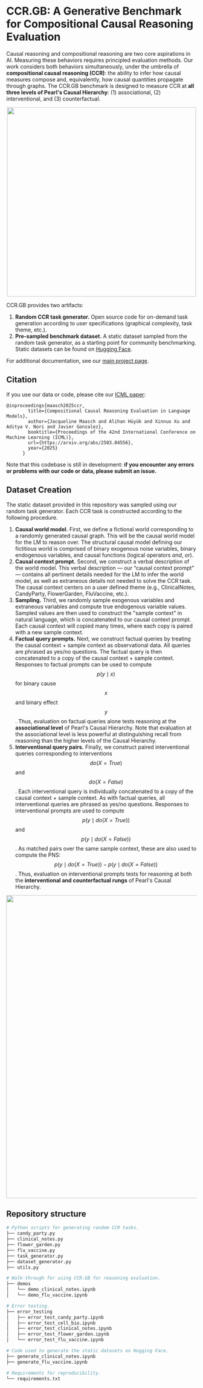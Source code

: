 # CCR.GB: A Generative Benchmark for Compositional Causal Reasoning Evaluation

Causal reasoning and compositional reasoning are two core aspirations in AI. Measuring these behaviors requires principled evaluation methods. Our work considers both behaviors simultaneously, under the umbrella of **compositional causal reasoning (CCR)**: the ability to infer how causal measures compose and, equivalently, how causal quantities propagate through graphs. The CCR.GB benchmark is designed to measure CCR at **all three levels of Pearl's Causal Hierarchy**: (1) associational, (2) interventional, and (3) counterfactual.

<p align="center">
    <img src="https://jmaasch.github.io/ccr/static/images/pch.png" width="500">
</p>


CCR.GB provides two artifacts:

1. **Random CCR task generator.** Open source code for on-demand task generation according to user specifications (graphical complexity, task theme, etc.).
2. **Pre-sampled benchmark dataset.** A static dataset sampled from the random task generator, as a starting point for community benchmarking. Static datasets can be found on [Hugging Face](https://huggingface.co/datasets/jmaasch/compositional_causal_reasoning).

For additional documentation, see our [main project page](https://jmaasch.github.io/ccr/).

## Citation

If you use our data or code, please cite our [ICML paper](https://arxiv.org/abs/2503.04556):

```
@inproceedings{maasch2025ccr,
        title={Compositional Causal Reasoning Evaluation in Language Models},
        author={Jacqueline Maasch and Alihan Hüyük and Xinnuo Xu and Aditya V. Nori and Javier Gonzalez},
        booktitle={Proceedings of the 42nd International Conference on Machine Learning (ICML)},
        url={https://arxiv.org/abs/2503.04556},
        year={2025}
      }
```

Note that this codebase is still in development: **if you encounter any errors or problems with our code or data, please submit an issue.**

## Dataset Creation

The static dataset provided in this repository was sampled using our random task generator. Each CCR task is constructed according to the following procedure.

1. **Causal world model.** First, we define a fictional world corresponding to a randomly generated causal graph. 
  This will be the causal world model for the LM to reason over. The structural causal model defining our fictitious world is 
  comprised of binary exogenous noise variables, binary endogenous variables, and causal functions (logical operators *and*, *or*).
2. **Causal context prompt.** Second, we construct a verbal description of the world model. This verbal description — our 
  “causal context prompt” — contains all pertinent details needed for the LM to infer the world model, as well as extraneous details not needed to solve the CCR task. 
  The causal context centers on a user defined theme (e.g., ClinicalNotes, CandyParty, FlowerGarden, FluVaccine, etc.).
3. **Sampling.** Third, we randomly sample exogenous variables and extraneous variables and compute true endogenous variable values. 
  Sampled values are then used to construct the "sample context" in natural language, which is concatenated to our causal context prompt. Each causal context will copied 
  many times, where each copy is paired with a new sample context.
4. **Factual query prompts.** Next, we construct factual queries by treating the causal context + sample context as observational data. 
  All queries are phrased as yes/no questions. The factual query is then concatenated to a copy of the causal context + sample context. Responses to factual prompts
  can be used to compute $$p(y \mid x)$$ for binary cause $$x$$ and binary effect $$y$$. Thus, evaluation on factual queries alone tests reasoning at the <b>associational level</b> 
  of Pearl's Causal Hierarchy. Note that evaluation at the associational level is less powerful at distinguishing recall from reasoning than the higher levels 
  of the Causal Hierarchy. 
5. **Interventional query pairs.** Finally, we construct paired interventional queries corresponding to interventions $$do(X = True)$$ and $$do(X = False)$$. 
  Each interventional query is individually concatenated to a copy of the causal context + sample context. 
  As with factual queries, all interventional queries are phrased as yes/no questions. Responses to interventional prompts are used to compute $$p(y \mid do(X = True))$$ 
  and $$p(y \mid do(X = False))$$. As matched pairs over the same sample context, these are also used to compute the PNS: $$p(y \mid do(X = True)) - p(y \mid do(X = False))$$. Thus, evaluation on interventional prompts tests for reasoning at both the <b>interventional and counterfactual rungs</b> of Pearl's Causal Hierarchy.


<p align="center">
    <img src="https://jmaasch.github.io/ccr/static/images/prompt.png" width="800">
</p>


## Repository structure

```bash
# Python scripts for generating random CCR tasks.
├── candy_party.py
├── clinical_notes.py
├── flower_garden.py
├── flu_vaccine.py
├── task_generator.py
├── dataset_generator.py
├── utils.py

# Walk-through for using CCR.GB for reasoning evaluation.
├── demos
│   └── demo_clinical_notes.ipynb
│   └── demo_flu_vaccine.ipynb

# Error testing.
├── error_testing
│   ├── error_test_candy_party.ipynb
│   ├── error_test_cell_bio.ipynb
│   ├── error_test_clinical_notes.ipynb
│   ├── error_test_flower_garden.ipynb
│   └── error_test_flu_vaccine.ipynb

# Code used to generate the static datasets on Hugging Face.
├── generate_clinical_notes.ipynb
├── generate_flu_vaccine.ipynb

# Requirements for reproducibility.
└── requirements.txt
```
